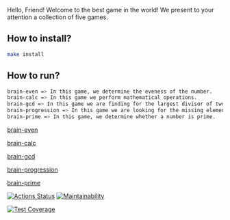 Hello, Friend!
Welcome to the best game in the world!
We present to your attention a collection of five games.
## How to  install?
```bash
make install
```
## How to run?
```bash
brain-even => In this game, we determine the eveness of the number.
brain-calc => In this game we perform mathematical operations.
brain-gcd => In this game we are finding for the largest divisor of two numbers
brain-progression => In this game we are looking for the missing element of the progression.
brain-prime => In this game, we determine whether a number is prime.
```
[brain-even](https://asciinema.org/a/ByNA8sATYo9SFA1tvp1fJPx)

[brain-calc](https://asciinema.org/a/GlT8YsNaldxIAJSprcFA3n5gi)

[brain-gcd](https://asciinema.org/a/JYjVAalMudAApcYROBnGPEvwS)

[brain-progression](https://asciinema.org/a/pk3IdphD43jQtPGC5fVClRg0N)

[brain-prime](https://asciinema.org/a/olrtUabMv1qDruvFru5ahF7Rq)

[![Actions Status](https://github.com/volkoluck74/frontend-project-44/actions/workflows/hexlet-check.yml/badge.svg)](https://github.com/volkoluck74/frontend-project-44/actions)
[![Maintainability](https://api.codeclimate.com/v1/badges/90951524e338cb9fe662/maintainability)](https://codeclimate.com/github/volkoluck74/frontend-project-44/maintainability)

[![Test Coverage](https://api.codeclimate.com/v1/badges/90951524e338cb9fe662/test_coverage)](https://codeclimate.com/github/volkoluck74/frontend-project-44/test_coverage)

